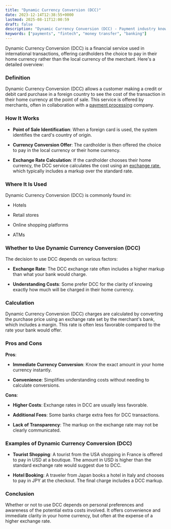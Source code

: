 ```yaml
---
title: "Dynamic Currency Conversion (DCC)"
date: 2023-12-14T12:38:55+0000
lastmod: 2025-08-11T12:00:59
draft: false
description: "Dynamic Currency Conversion (DCC) - Payment industry knowledge and insights"
keywords: ["payments", "fintech", "money transfer", "banking"]
---
```


Dynamic Currency Conversion (DCC) is a financial service used in international transactions, offering cardholders the choice to pay in their home currency rather than the local currency of the merchant. Here's a detailed overview:

### Definition

Dynamic Currency Conversion (DCC) allows a customer making a credit or debit card purchase in a foreign country to see the cost of the transaction in their home currency at the point of sale. This service is offered by merchants, often in collaboration with a [payment processing](https://faisalkhanllc.xyz/resources/payments-wiki/p/payment-processor/) company.

### How It Works

- **Point of Sale Identification**: When a foreign card is used, the system identifies the card's country of origin.

- **Currency Conversion Offer**: The cardholder is then offered the choice to pay in the local currency or their home currency.

- **Exchange Rate Calculation**: If the cardholder chooses their home currency, the DCC service calculates the cost using an [exchange rate,](https://faisalkhanllc.xyz/resources/payments-wiki/e/exchange-rate/) which typically includes a markup over the standard rate.

### Where It Is Used

Dynamic Currency Conversion (DCC) is commonly found in:

- Hotels

- Retail stores

- Online shopping platforms

- ATMs

### Whether to Use Dynamic Currency Conversion (DCC)

The decision to use DCC depends on various factors:

- **Exchange Rate**: The DCC exchange rate often includes a higher markup than what your bank would charge.

- **Understanding Costs**: Some prefer DCC for the clarity of knowing exactly how much will be charged in their home currency.

### Calculation

Dynamic Currency Conversion (DCC) charges are calculated by converting the purchase price using an exchange rate set by the merchant's bank, which includes a margin. This rate is often less favorable compared to the rate your bank would offer.

### Pros and Cons

**Pros**:

- **Immediate Currency Conversion**: Know the exact amount in your home currency instantly.

- **Convenience**: Simplifies understanding costs without needing to calculate conversions.

**Cons**:

- **Higher Costs**: Exchange rates in DCC are usually less favorable.

- **Additional Fees**: Some banks charge extra fees for DCC transactions.

- **Lack of Transparency**: The markup on the exchange rate may not be clearly communicated.

### Examples of Dynamic Currency Conversion (DCC)

- **Tourist Shopping**: A tourist from the USA shopping in France is offered to pay in USD at a boutique. The amount in USD is higher than the standard exchange rate would suggest due to DCC.

- **Hotel Booking**: A traveler from Japan books a hotel in Italy and chooses to pay in JPY at the checkout. The final charge includes a DCC markup.

### Conclusion

Whether or not to use DCC depends on personal preferences and awareness of the potential extra costs involved. It offers convenience and immediate clarity in your home currency, but often at the expense of a higher exchange rate.